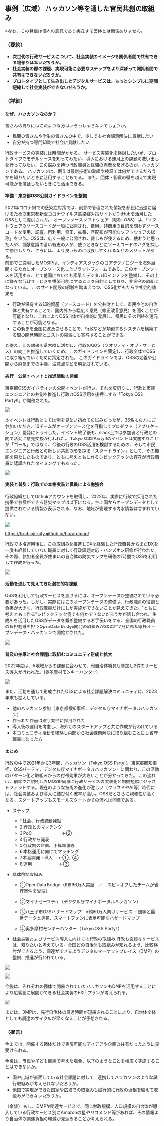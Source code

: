## 事例（広域） ハッカソン等を通した官民共創の取組み

※なお、この発信は個人の意見であり実在する団体とは関係ありません。

### （要約）

- <B>次世代の行政サービスについて、社会実装のイメージを関係者間で共有できる場作りはないだろうか。</B>
- <B>社会実装の際の課題、実現可能に必要なステップをより深ぼって関係者間で共有はできないだろうか。</B>
- <B>プロトタイプとして生み出したデジタルサービスは、もっとシンプルに期間短縮して社会実装ができないだろうか。</B>


### （詳細）

#### なぜ、ハッカソンなのか？

皆さんの周りにはこのような方はいらっしゃらないでしょうか。

- 民間の皆さんや学生の皆さんの中で、少しでも社会課題解決に貢献したい
- 自分が持つ専門知識で社会に貢献したい

行政サービスの実装には時間がかかる。
サービス実装化を検討したいが、プロトタイプでモデルケースを知ってみたい、導入における運用上の課題の洗い出しを行ってみたい、この悩みを持つ行政職員と民間の両者を繋げるのが、ハッカソンである。
ハッカソンは、例えば最新技術の取組や検証では何ができるだろうかを知りたいときに活用することもでる。
また、団体・組織の壁を越えて実現可能かを検証したいときにも活用できる。

#### 準備：東京都OSS公開ガイドラインを整備

2021年コロナ禍での感染症対策では、前節で管理された情報を都民に迅速に届けるための東京都新型コロナウイルス感染症対策サイトがGitHubを活用したOSSとして提供された。
オープンソースソフトウェア（略称: OSS）は、「ソフトウェアのソースコードが一般に公開され、商用、非商用の目的を問わずソースコードを使用、調査、再利用、修正、拡張、再配布が可能なソフトウェアの総称」をいう。OSSは、広く一般に公開され、誰しもが使えるため、使おうと思った人や、貢献意識の高い有志の人が、使うときなどにソースコードのバグを探して修正したり、さらには、より良いものに改良してくれるなどのメリットがある。
<BR>前節でご説明したMOSIPは、インディアスタックのコアテクノロジーを海外展開するためにオープンソース化したプラットフォームである。このオープンソースを活用することで他国においても素早くデジタルIDインフラを整備し、その上に様々な行政サービスを構築可能にすることを目的としており、非営利の取組となっている。
このサイト開設の経験を踏まえつつ、OSS化がもたらす社会的効果を
- 行政が保有する知的資産（ソースコード）を公共財として、市民や他の自治体と共有することで、国内外から幅広く意見（修正改善意見）を聞くことが可能となり、これによりOSS自体が自律的に発展し、都民にその利益を還元することが可能となる。
- この動きを全国に波及させることで、行政などが類似するシステムを構築する際の開発時間とコストの縮減にも寄与することができる。

と捉え、その効果を最大限に活かし、行政のQOS（クオリティ・オブ・サービス）の向上を推進していくため、このガイドラインを策定し、行政全体でOSSに取り組んでいくために策定された。
このガイドラインでは、OSSの定義や公開から廃棄までの手順、注意点などを明記されている。

<div style="page-break-after: always;"></div>

#### 実行：公開イベントと推進活動の開催

東京都OSSガイドラインの公開イベントが行い、それを皮切りに、行政と市民エンジニアとの共創を推進し行政のOSS活用を後押しする「Tokyo OSS Party!!」が開催された。

![](../../images/OSS01.png)

<div style="page-break-after: always;"></div>

本イベントは行政としては例を見ない初めての試みだったが、36名もの方にご参加いただき、10チームがオープンソース化を目指してプロダクト（アプリケーション）開発にトライした。イベント終了後も、slack上では参加者と行政との間で活発に意見交換が行われた。
Tokyo OSS Party!!のイベントは実施することが「ゴール」ではなく、今後の行政のOSS活用を検討するための、そして市民エンジニアと行政との新しい共創の形を探る「スタートライン」として、その機能を果たしたものであり、ともに考えともに作るシビックテックの存在が行政職員に認識されたタイミングでもあった。

![](../../images/OSS02.png)

<div style="page-break-after: always;"></div>

#### 実装と普及：行政での本格実装と職員による勉強会

行政組織としてGithubアカウントを取得し、2022年、実際に行政で採用された携帯で参照ができる防災マップは以下になる。主に国からオープンデータとして提供されている情報が表示される。なお、地域が管理する内水情報は含まれていない。

![](../../images/OSS03.png)

https://hachioji-city.github.io/hazardmap/

<div style="page-break-after: always;"></div>

行政で本格運用後に、この取組みを推進しDXを経験した行政職員からまだDXを一度も経験していない職員に対して行政課題対応・ハンズオン研修が行われた。その際、参加者全員が住まいの自治体の防災マップを研修の1時間でOSSを利用して作成を行った。

![](../../images/OSS04.png)

<div style="page-break-after: always;"></div>

#### 活動を通して見えてきた潜在的な課題

OSSを利用して行政サービスを届けるには、オープンデータが整備されている必要があった。しかし、実際にはこのオープンデータの整備は、行政職員の役割と負担が大きく、行政職員だけにしか実施ができないことが見えてきた。"ともに考えともに作る"シビックテック側でも何かできないだろうかが話し合われ、生成AIを活用したOSSがデータを繋ぎ整備するお手伝いをする、全国の行政職員の負担軽減を担うOpenData Bridge開発の取組みが2023年7月に都知事杯オープンデータ・ハッカソンで開始がされた。

![](../../images/OSS05.png)

<div style="page-break-after: always;"></div>

#### 普及の拍車と社会課題に取組むコミュニティ形成と拡大

2022年度は、5地域からの課題に合わせて、他自治体職員も参加し2件のサービス導入が行われた。(奥多摩村モンキーハンター)

![](../../images/OSS06.png)

また、活動を通して形成されたOSSによる社会課題解決コミュニティは、2023年末も拡大している。
- 他のハッカソン参加（東京都都知事杯、デジタル庁マイナポータルハッカソン）
- 作られた作品は省庁案件に採用された
- 導入後の運用を考慮し、海外とのスタートアップと共に作成が行われている
- 本コミュニティ活動を経験し内部から社会課題解決に取り組むことにし省庁職員になった方

#### まとめ

行政の中で2021年から3年間、ハッカソン（Tokyo OSS Party!!、東京都都知事杯、OSSパーティ、デジタル庁マイナポータルハッカソン）に関わり、この活動のパターン化と取組みからの付帯効果が大きいことが分かってきた。
この流れは、前節でご説明したMOSIP同様に行政サービスの実装化と期間短縮にジャストフィットする。現在のような技術の進化が激しい（クラウドやAI等）時代には、社会実装および導入に結び付く確率が高い。OSSだとさらに親和性が高くなる。スタートアップもスモールスタートからの流れは同様である。

- ステップ
  - 1.社会、行政課題発掘
  - 2.行政とのマッチング
  - 3.PoC　　　　　　　←②
  - 4.行政から発表
  - 5.行政側の企画、予算準備等
  - 6.本格運用に向けてマッチング
  - 7.本番開発・導入 　←①、④
  - 8.運用　　　　　　 ←③

- 具体的な取組み

  - ①OpenData Bridge（K市96万人実証　／　スピンオフしたチームが省庁案件を受注）

  - ②マイナセーフティ（デジタル庁マイナポータルハッカソン）

  - ③八王子市OSSハザードマップ　※約60万人向けサービス
    ・国等と最新データと連携、スマートフォンに表示可能なハザードマップ

  - ④奥多摩村モンキーハンター（Tokyo OSS Party!!）

- 社会実装およびサービス導入に向けての行政の取組み
行政も良質なサービスは、知りたいと考えている。全国どの自治体も取組みが知れるよう、比較検討ができるよう、調達ができるようデジタルマーケットプレイス（DMP）の整備、推進が行われている。

<div style="page-break-after: always;"></div>

![](../../images/sam01_DMP1.png)

<div style="page-break-after: always;"></div>

![](../../images/sam01_DMP2.png)

<div style="page-break-after: always;"></div>

今後は、それぞれの団体で開催されていたハッカソンもDMPを活用することにより広範囲に展開ができる社会実装のEXITプランが考えられる。

![](../../images/sam02_DMP0.png)

または、DMPは、先行自治体の調達時間が短縮されることにより、自治体全体としても調達のサイクルが早くなることが予想される。

<div style="page-break-after: always;"></div>

### （提言）

今までは、開催する団体だけで実現可能なアイデアや企画の共有だったように見受けられる。

今後は、市民や子ども目線で考えた場合、以下のようなことを幅広く実施することはできないか。

- 国や広域が直面している社会課題に対して、連携してハッカソンのような試行取組みが考えられないだろうか。
- 他国で実現ができた国家や広域での取組みも試行的に行政の垣根を越えて取組みができないだろうか。

（余談）
もし、DMPか関連サービスで、同じ財政規模、人口規模の自治体が導入している行政サービス別にAmazonの星やリコメンド等があれば、その情報より自治体の調達負担の軽減が見込めることが考えられる。